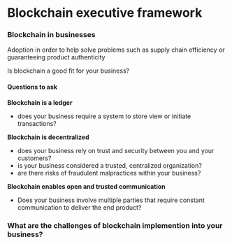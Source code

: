 # Blockchain executive framework

### Blockchain in businesses
Adoption in order to help solve problems such as supply chain efficiency or guaranteeing product authenticity

Is blockchain a good fit for your business?

#### Questions to ask
__Blockchain is a ledger__
- does your business require a system to store view or initiate transactions?

__Blockchain is decentralized__
- does your business rely on trust and security between you and your customers?
- is your business considered a trusted, centralized organization?
- are there risks of fraudulent malpractices within your business?

__Blockchain enables open and trusted communication__
- Does your business involve multiple parties that require constant communication to deliver the end product?

### What are the challenges of blockchain implemention into your business?